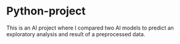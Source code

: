 # Python-project
This is an AI project where I compared two AI models to predict an exploratory analysis and result of a preprocessed data.
